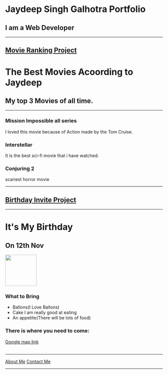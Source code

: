 
<h1>Jaydeep Singh Galhotra Portfolio</h1>
<h2>I am a Web Developer</h2>
<hr>

<!--Movie ranking-->

<a href="./movie-ranking.html"><h2>Movie Ranking Project</h2></a>
<h1>The Best Movies Acoording to Jaydeep</h1>
<h2>My top 3 Movies of all time.</h2>
<hr>
<h3>Mission Impossible all series</h3>
<p>I loved this movie because of Action made by the Tom Cruise.</p>
<h3>Interstellar</h3>
<p>It is the best sci-fi movie that i have watched.</p>
<h3>Conjuring 2</h3>
<p>scariest horror movie</p >

<!--Birthday-->

<hr>
<a href="./birthday-invite.html"><h2>Birthday Invite Project</h2></a>
<hr>
<h1>It's My Birthday</h1>
<h2>On 12th Nov</h2>
<img src="https://raw.githubusercontent.com/appbrewery/webdev/main/birthday-cake3.4.jpeg" height="100">
<h3>What to Bring</h3>
<ul>
    <li>Ballons(I Love Ballons)</li>
    <li>Cake I am really good at eating</li>
    <li>An appetite(There will be lots of food)</li>
</ul>
<h3>There is where you need to come:</h3>
<a href="https://www.google.com/maps/@35.7040744,139.5577317,3a,75y,289.6h,87.01t,0.72r/data=!3m6!1e1!3m4!1sgT28ssf0BB2LxZ63JNcL1w!2e0!7i13312!8i6656">Google map link</a>
<br><br>
<hr>
<a href="./about.html">About Me</a>
<a href="./contact.html">Contact Me</a>
<hr>
